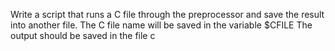 Write a script that runs a C file through the preprocessor and save the result into another file.
The C file name will be saved in the variable $CFILE The output should be saved in the file c
